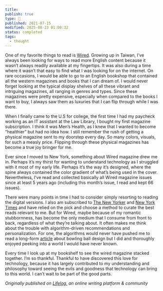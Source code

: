 ```yaml
---
title:
publish: true
type: 🌳
published: 2021-07-15
modified: 2025-08-23 01:00:32
status: completed
tags:
  - thought
---
```

 One of my favorite things to read is [Wired](https://www.wired.com/). Growing up in Taiwan, I’ve always been looking for ways to read more English content because it wasn’t always readily available at my fingertips. It was also during a time where it wasn’t that easy to find what I was looking for on the internet. On rare occasions, I would be able to go to an English bookshop that contained all the western magazines and books that I can dream of. I would never forget looking at the typical display shelves of all these vibrant and intriguing magazines, all ranging in genres and types. Since these magazines were pretty expensive, especially when compared to the books I want to buy, I always saw them as luxuries that I can flip through while I was there.

When I finally came to the U.S for college, the first time I had my paycheck working as an IT assistant at the Law Library, I bought my first magazine subscription. I think it was Men’s Health, as I knew that I wanted to become “healthier” but had no idea how. I still remember the rush of getting a physical magazine sent to my doorstep every day. So many colors, visuals, for such a measly price. Flipping through these physical magazines has become a true joy bringer for me.

Ever since I moved to New York, something about Wired magazine drew me in. Perhaps it’s my thirst for wanting to understand technology as I struggled with it most of my early life. Perhaps it’s the way it’s designed, where the spine always contained the color gradient of what’s being used in the cover. Nevertheless, I’ve read and collected basically all Wired magazine issues since at least 5 years ago (including this month’s issue, I read and kept 66 issues).

There were many points in time I had to consider simply resorting to reading the digital versions. I also am subscribed to [The New Yorker](https://www.newyorker.com/) and [New York Times](https://www.nytimes.com/) and have relied on the pick and choose a method to curate the best reads relevant to me. But for Wired, maybe because of my romantic stubbornness, has become the only medium that I consume from front to back, regardless of what they’re talking about. It often makes me think about the trouble with algorithm-driven recommendations and personalization. For one, the algorithms would never have pushed me to read a long-form [article](https://www.wired.com/story/one-mans-amazing-journey-to-the-center-of-the-bowling-ball/) about bowling ball design but I did and thoroughly enjoyed peeking into a world I would have never known.

Every time I look up at my bookshelf to see the wired magazine stacked together. I’m so thankful. Thankful to have discovered this love for technology, because it has largely contributed to my understanding and philosophy toward seeing the evils and goodness that technology can bring to this world. I can’t wait to be part of the good parts.

*Originally published on [Lifelog,](https://golifelog.com/) an online writing platform & community*